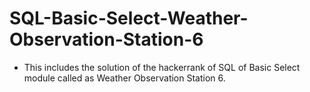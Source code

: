 # SQL-Basic-Select-Weather-Observation-Station-6
- This includes the solution of the hackerrank of SQL of Basic Select module called as Weather Observation Station 6.
